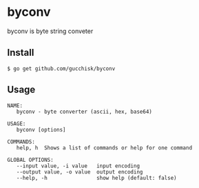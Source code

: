 # byconv
byconv is byte string conveter

## Install
```
$ go get github.com/gucchisk/byconv
```

## Usage

```
NAME:
   byconv - byte converter (ascii, hex, base64)

USAGE:
   byconv [options]

COMMANDS:
   help, h  Shows a list of commands or help for one command

GLOBAL OPTIONS:
   --input value, -i value   input encoding
   --output value, -o value  output encoding
   --help, -h                show help (default: false)
```
